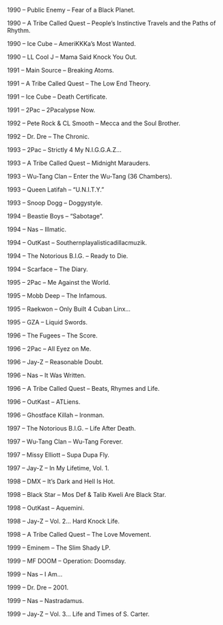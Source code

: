 1990 – Public Enemy – Fear of a Black Planet. 

1990 – A Tribe Called Quest – People’s Instinctive Travels and the Paths of Rhythm. 

1990 – Ice Cube – AmeriKKKa’s Most Wanted. 

1990 – LL Cool J – Mama Said Knock You Out. 

1991 – Main Source – Breaking Atoms. 

1991 – A Tribe Called Quest – The Low End Theory. 

1991 – Ice Cube – Death Certificate. 

1991 – 2Pac – 2Pacalypse Now. 

1992 – Pete Rock & CL Smooth – Mecca and the Soul Brother. 

1992 – Dr. Dre – The Chronic. 

1993 – 2Pac – Strictly 4 My N.I.G.G.A.Z… 

1993 – A Tribe Called Quest – Midnight Marauders. 

1993 – Wu-Tang Clan – Enter the Wu-Tang (36 Chambers). 

1993 – Queen Latifah – “U.N.I.T.Y.” 

1993 – Snoop Dogg – Doggystyle. 

1994 – Beastie Boys – “Sabotage”. 

1994 – Nas – Illmatic. 

1994 – OutKast – Southernplayalisticadillacmuzik. 

1994 – The Notorious B.I.G. – Ready to Die. 

1994 – Scarface – The Diary. 

1995 – 2Pac – Me Against the World. 

1995 – Mobb Deep – The Infamous. 

1995 – Raekwon – Only Built 4 Cuban Linx… 

1995 – GZA – Liquid Swords. 

1996 – The Fugees – The Score. 

1996 – 2Pac – All Eyez on Me. 

1996 – Jay-Z – Reasonable Doubt. 

1996 – Nas – It Was Written. 

1996 – A Tribe Called Quest – Beats, Rhymes and Life. 

1996 – OutKast – ATLiens. 

1996 – Ghostface Killah – Ironman. 

1997 – The Notorious B.I.G. – Life After Death. 

1997 – Wu-Tang Clan – Wu-Tang Forever. 

1997 – Missy Elliott – Supa Dupa Fly. 

1997 – Jay-Z – In My Lifetime, Vol. 1. 

1998 – DMX – It’s Dark and Hell Is Hot. 

1998 – Black Star – Mos Def & Talib Kweli Are Black Star. 

1998 – OutKast – Aquemini. 

1998 – Jay-Z – Vol. 2… Hard Knock Life. 

1998 – A Tribe Called Quest – The Love Movement. 

1999 – Eminem – The Slim Shady LP. 

1999 – MF DOOM – Operation: Doomsday. 

1999 – Nas – I Am… 

1999 – Dr. Dre – 2001. 

1999 – Nas – Nastradamus. 

1999 – Jay-Z – Vol. 3… Life and Times of S. Carter. 
